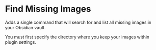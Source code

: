 # Find Missing Images

Adds a single command that will search for and list all missing images in your Obsidian vault.

You must first specify the directory where you keep your images within plugin settings.